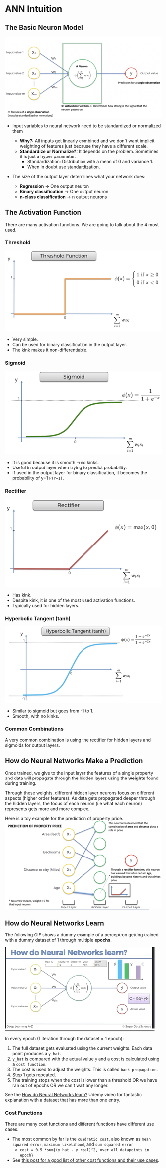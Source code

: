 # ANN Intuition


## The Basic Neuron Model

![Basic neuron Model](basic-neuron-model.png)

- Input variables to neural network need to be standardized or normalized them
  - **Why?:**  All inputs get linearly combined and we don't want implicit weighting of features just because they
  have a different scale.
  - **Standardize or Normalize?:** It depends on the problem. Sometimes it is just a hyper parameter. 
     - Standardization: Distribution with a mean of 0 and variance 1.
     - When in doubt use standardization. 
   
 - The size of the output layer determines what your network does:
   - **Regression** -> One output neuron
   - **Binary classification** -> One output neuron
   - **n-class classification** -> n output neurons
   
   
## The Activation Function
There are many activation functions. We are going to talk about the 4 most used.

### Threshold
![threshold function](threshold-function.png)
- Very simple.
- Can be used for binary classification in the output layer.
- The kink makes it non-differentiable. 

### Sigmoid
![sigmoid function](sigmoid-function.png)
- It is good because it is smooth ->no kinks.
- Useful in output layer when trying to predict probability.
- If used in the output layer for binary classification, it becomes the probability of y=1 `P(Y=1)`.

### Rectifier
![rectifier function](rectifier-function.png)
- Has kink.
- Despite kink, it is one of the most used activation functions.
- Typically used for hidden layers.

### Hyperbolic Tangent (tanh)
![tanh function](tanh-function.png)
- Similar to sigmoid but goes from -1 to 1.
- Smooth, with no kinks.

### Common Combinations
A very common combination is using the rectifier for hidden layers and sigmoids for output layers.

## How do Neural Networks Make a Prediction
Once trained, we give to the input layer the features of a single property and data will
propagate through the hidden layers using the __weights__ found during training.

Through these weights, different hidden layer neurons focus on different aspects (higher order features).
As data gets propagated deeper through the hidden layers, the focus of each neuron (i.e what each neuron)
represents gets more and more complex.

Here is a toy example for the prediction of property price.
![how anns predict](how-anns-predict.png)


## How do Neural Networks Learn

The following GIF shows a dummy example of a perceptron getting trained with a dummy dataset of 1
through multiple **epochs**.

![perceptron training](perceptron-training.gif)

In every epoch (1 iteration through the dataset = 1 epoch):
1. The full dataset gets evaluated using the current weights. Each data point produces a `y_hat`.
1. `y_hat` is compared with the actual value `y` and a cost is calculated using a `cost function`.
1. The cost is used to adjust the weights. This is called `back propagation`.
1. Step 1 gets repeated. 
1. The training stops when the cost is lower than a threshold OR we have ran out of epochs OR we can't wait any longer.


See the [How do Neural Networks learn?](https://www.udemy.com/course/deeplearning/learn/lecture/6753752#overview) Udemy
video for fantastic explanation with a dataset that has more than one entry.

### Cost Functions
There are many cost functions and different functions have different use cases.  
  - The most common by far is the `cuadratic cost`, also known as `mean squared error`, `maximum likelihood`, and `sum squared error`
     - `cost = 0.5 *sum{(y_hat - y_real)^2, over all datapoints in epoch}`
  - See [this post for a good list of other cost functions and their use cases](https://stats.stackexchange.com/questions/154879/a-list-of-cost-functions-used-in-neural-networks-alongside-applications).

